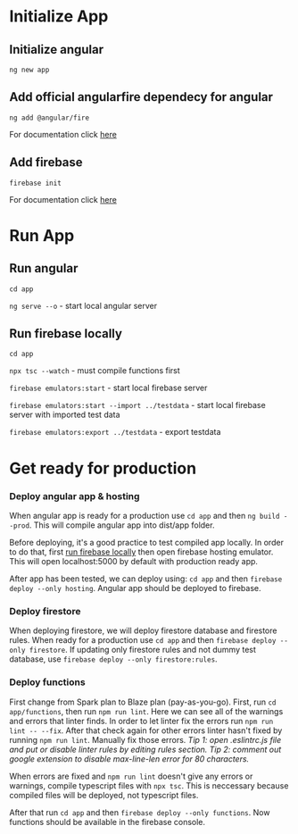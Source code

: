 # Initialize App

## Initialize angular
`ng new app`

## Add official angularfire dependecy for angular
`ng add @angular/fire`

For documentation click [here](https://github.com/angular/angularfire)

## Add firebase
`firebase init`

For documentation click [here](https://firebase.google.com/docsttps://github.com/angular/angularfire)

# Run App

## Run angular
`cd app`

`ng serve --o` - start local angular server

## Run firebase locally
`cd app`

`npx tsc --watch` - must compile functions first

`firebase emulators:start` - start local firebase server

`firebase emulators:start --import ../testdata` - start local firebase server with imported test data

`firebase emulators:export ../testdata` - export testdata

# Get ready for production
### Deploy angular app & hosting
When angular app is ready for a production use `cd app` and then `ng build --prod`. This will compile angular app into dist/app folder. 

Before deploying, it's a good practice to test compiled app locally. In order to do that, first [run firebase locally](#run-firebase-locally) then open firebase hosting emulator. This will open localhost:5000 by default with production ready app.

After app has been tested, we can deploy using: `cd app` and then `firebase deploy --only hosting`.
Angular app should be deployed to firebase.

### Deploy firestore
When deploying firestore, we will deploy firestore database and firestore rules. When ready for a production use `cd app` and then `firebase deploy --only firestore`.
If updating only firestore rules and not dummy test database, use `firebase deploy --only firestore:rules`.

### Deploy functions
First change from Spark plan to Blaze plan (pay-as-you-go).
First, run `cd app/functions`, then run `npm run lint`. Here we can see all of the warnings and errors that linter finds. In order to let linter fix the errors run `npm run lint -- --fix`. After that check again for other errors linter hasn't fixed by running `npm run lint`. Manually fix those errors.
<i>Tip 1: open .eslintrc.js file and put or disable linter rules by editing rules section. Tip 2: comment out google extension to disable max-line-len error for 80 characters.</i>

When errors are fixed and `npm run lint` doesn't give any errors or warnings, compile typescript files with `npx tsc`. This is neccessary because compiled files will be deployed, not typescript files. 

After that run `cd app` and then `firebase deploy --only functions`. Now functions should be available in the firebase console.